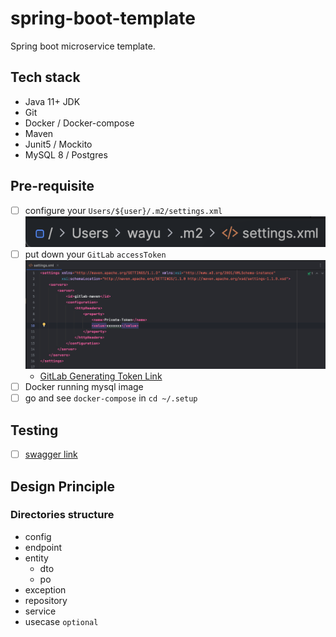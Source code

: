 # spring-boot-template

Spring boot microservice template.

## Tech stack
- Java 11+ JDK
- Git
- Docker / Docker-compose
- Maven
- Junit5 / Mockito
- MySQL 8 / Postgres

## Pre-requisite

- [ ] configure your `Users/${user}/.m2/settings.xml` ![img.png](m2-path.png)
- [ ] put down your `GitLab` `accessToken` ![img.png](setting-xml.png)
  - [GitLab Generating Token Link](https://deloitte.team/help/user/profile/personal_access_tokens.md#create-a-personal-access-token)
- [ ] Docker running mysql image
- [ ] go and see `docker-compose` in `cd ~/.setup`

## Testing 

- [ ] [swagger link](http://localhost:9000/swagger-ui.html)


## Design Principle
### Directories structure
- config
- endpoint
- entity
  - dto
  - po
- exception
- repository
- service
- usecase `optional`
